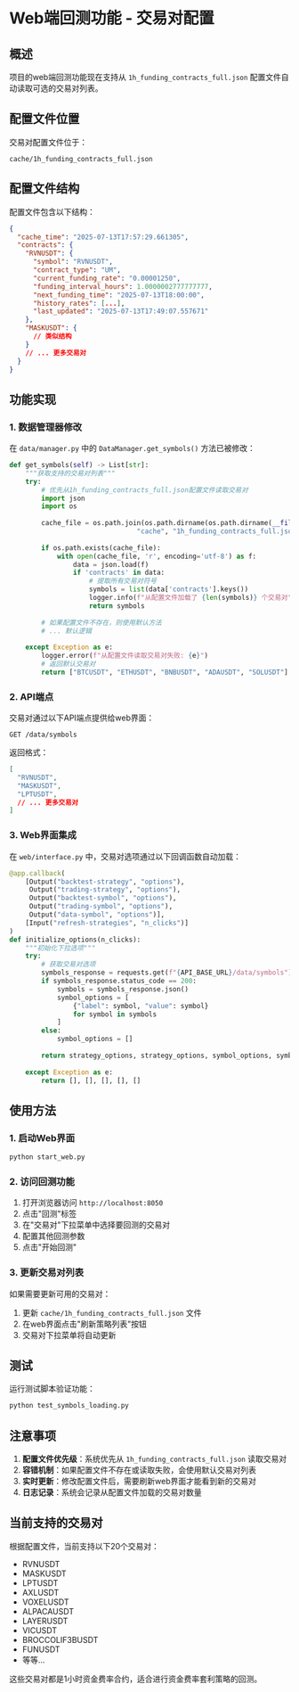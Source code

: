 # Web端回测功能 - 交易对配置

## 概述

项目的web端回测功能现在支持从 `1h_funding_contracts_full.json` 配置文件自动读取可选的交易对列表。

## 配置文件位置

交易对配置文件位于：
```
cache/1h_funding_contracts_full.json
```

## 配置文件结构

配置文件包含以下结构：
```json
{
  "cache_time": "2025-07-13T17:57:29.661305",
  "contracts": {
    "RVNUSDT": {
      "symbol": "RVNUSDT",
      "contract_type": "UM",
      "current_funding_rate": "0.00001250",
      "funding_interval_hours": 1.0000002777777777,
      "next_funding_time": "2025-07-13T18:00:00",
      "history_rates": [...],
      "last_updated": "2025-07-13T17:49:07.557671"
    },
    "MASKUSDT": {
      // 类似结构
    }
    // ... 更多交易对
  }
}
```

## 功能实现

### 1. 数据管理器修改

在 `data/manager.py` 中的 `DataManager.get_symbols()` 方法已被修改：

```python
def get_symbols(self) -> List[str]:
    """获取支持的交易对列表"""
    try:
        # 优先从1h_funding_contracts_full.json配置文件读取交易对
        import json
        import os
        
        cache_file = os.path.join(os.path.dirname(os.path.dirname(__file__)), 
                                "cache", "1h_funding_contracts_full.json")
        
        if os.path.exists(cache_file):
            with open(cache_file, 'r', encoding='utf-8') as f:
                data = json.load(f)
                if 'contracts' in data:
                    # 提取所有交易对符号
                    symbols = list(data['contracts'].keys())
                    logger.info(f"从配置文件加载了 {len(symbols)} 个交易对")
                    return symbols
        
        # 如果配置文件不存在，则使用默认方法
        # ... 默认逻辑
        
    except Exception as e:
        logger.error(f"从配置文件读取交易对失败: {e}")
        # 返回默认交易对
        return ["BTCUSDT", "ETHUSDT", "BNBUSDT", "ADAUSDT", "SOLUSDT"]
```

### 2. API端点

交易对通过以下API端点提供给web界面：

```
GET /data/symbols
```

返回格式：
```json
[
  "RVNUSDT",
  "MASKUSDT", 
  "LPTUSDT",
  // ... 更多交易对
]
```

### 3. Web界面集成

在 `web/interface.py` 中，交易对选项通过以下回调函数自动加载：

```python
@app.callback(
    [Output("backtest-strategy", "options"),
     Output("trading-strategy", "options"),
     Output("backtest-symbol", "options"),
     Output("trading-symbol", "options"),
     Output("data-symbol", "options")],
    [Input("refresh-strategies", "n_clicks")]
)
def initialize_options(n_clicks):
    """初始化下拉选项"""
    try:
        # 获取交易对选项
        symbols_response = requests.get(f"{API_BASE_URL}/data/symbols")
        if symbols_response.status_code == 200:
            symbols = symbols_response.json()
            symbol_options = [
                {"label": symbol, "value": symbol} 
                for symbol in symbols
            ]
        else:
            symbol_options = []
        
        return strategy_options, strategy_options, symbol_options, symbol_options, symbol_options
        
    except Exception as e:
        return [], [], [], [], []
```

## 使用方法

### 1. 启动Web界面

```bash
python start_web.py
```

### 2. 访问回测功能

1. 打开浏览器访问 `http://localhost:8050`
2. 点击"回测"标签
3. 在"交易对"下拉菜单中选择要回测的交易对
4. 配置其他回测参数
5. 点击"开始回测"

### 3. 更新交易对列表

如果需要更新可用的交易对：

1. 更新 `cache/1h_funding_contracts_full.json` 文件
2. 在web界面点击"刷新策略列表"按钮
3. 交易对下拉菜单将自动更新

## 测试

运行测试脚本验证功能：

```bash
python test_symbols_loading.py
```

## 注意事项

1. **配置文件优先级**：系统优先从 `1h_funding_contracts_full.json` 读取交易对
2. **容错机制**：如果配置文件不存在或读取失败，会使用默认交易对列表
3. **实时更新**：修改配置文件后，需要刷新web界面才能看到新的交易对
4. **日志记录**：系统会记录从配置文件加载的交易对数量

## 当前支持的交易对

根据配置文件，当前支持以下20个交易对：

- RVNUSDT
- MASKUSDT  
- LPTUSDT
- AXLUSDT
- VOXELUSDT
- ALPACAUSDT
- LAYERUSDT
- VICUSDT
- BROCCOLIF3BUSDT
- FUNUSDT
- 等等...

这些交易对都是1小时资金费率合约，适合进行资金费率套利策略的回测。 
